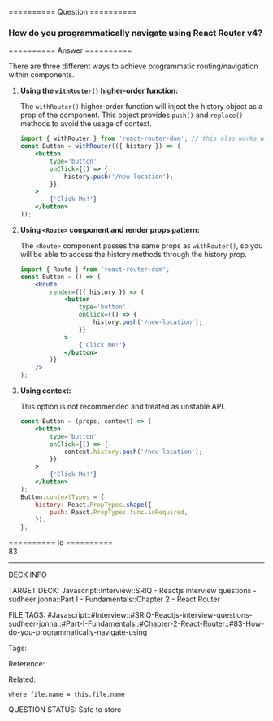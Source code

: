 ========== Question ==========  

### How do you programmatically navigate using React Router v4?  

========== Answer ==========  

There are three different ways to achieve programmatic routing/navigation within
components.

1.  **Using the `withRouter()` higher-order function:**

    The `withRouter()` higher-order function will inject the history object as a
    prop of the component. This object provides `push()` and `replace()` methods
    to avoid the usage of context.

    ```jsx
    import { withRouter } from 'react-router-dom'; // this also works with 'react-router-native'
    const Button = withRouter(({ history }) => (
        <button
            type='button'
            onClick={() => {
                history.push('/new-location');
            }}
        >
            {'Click Me!'}
        </button>
    ));
    ```

2.  **Using `<Route>` component and render props pattern:**

    The `<Route>` component passes the same props as `withRouter()`, so you will
    be able to access the history methods through the history prop.

    ```jsx
    import { Route } from 'react-router-dom';
    const Button = () => (
        <Route
            render={({ history }) => (
                <button
                    type='button'
                    onClick={() => {
                        history.push('/new-location');
                    }}
                >
                    {'Click Me!'}
                </button>
            )}
        />
    );
    ```

3.  **Using context:**

    This option is not recommended and treated as unstable API.

    ```jsx
    const Button = (props, context) => (
        <button
            type='button'
            onClick={() => {
                context.history.push('/new-location');
            }}
        >
            {'Click Me!'}
        </button>
    );
    Button.contextTypes = {
        history: React.PropTypes.shape({
            push: React.PropTypes.func.isRequired,
        }),
    };
    ```

========== Id ==========  
83

---

DECK INFO

TARGET DECK: Javascript::Interview::SRIQ - Reactjs interview questions - sudheer jonna::Part I - Fundamentals::Chapter 2 - React Router

FILE TAGS: #Javascript::#Interview::#SRIQ-Reactjs-interview-questions-sudheer-jonna::#Part-I-Fundamentals::#Chapter-2-React-Router::#83-How-do-you-programmatically-navigate-using

Tags:

Reference:

Related:

```dataview
where file.name = this.file.name
```
QUESTION STATUS: Safe to store
